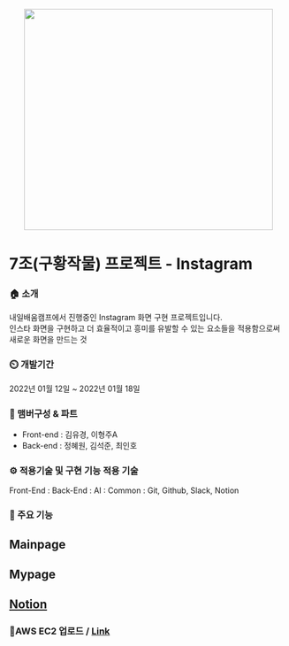 <p align="center">
 <img src="https://item.kakaocdn.net/do/2d29be4d091e1d4d5f83c81cb1cec9414022de826f725e10df604bf1b9725cfd" width="450" height="400" />
</p>

# 7조(구황작물) 프로젝트 - Instagram

### 🏠 소개

내일배움캠프에서 진행중인 Instagram 화면 구현 프로젝트입니다.\
 인스타 화면을 구현하고 더 효율적이고 흥미를 유발할 수 있는 요소들을 적용함으로써 새로운 화면을 만드는 것

### ⏲️ 개발기간

2022년 01월 12일 ~ 2022년 01월 18일

### 🧙 맴버구성 & 파트

-   Front-end : 김유경, 이형주A
-   Back-end : 정혜원, 김석준, 최인호

### ⚙ 적용기술 및 구현 기능 적용 기술

Front-End : 
Back-End : 
AI :
Common : Git, Github, Slack, Notion

### 📌 주요 기능

## 

## Mainpage



## Mypage



## [Notion](https://equatorial-mulberry-b8c.notion.site/7-37980608eb054036a945d8dfb6c0b2d6)

### 📌AWS EC2 업로드 / [Link](http://houuuuu.shop/)
